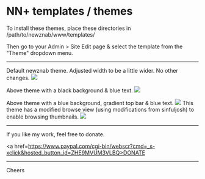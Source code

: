 NN+ templates / themes
============

To install these themes, place these directories in /path/to/newznab/www/templates/
  
Then go to your Admin > Site Edit page & select the template from the "Theme" dropdown menu.

------------

Default newznab theme. Adjusted width to be a little wider. No other changes.
<img src=https://raw.github.com/a1aina/NN-templates/master/screenshots/default-wide.jpg>

Above theme with a black background & blue text.
<img src=https://raw.github.com/a1aina/NN-templates/master/screenshots/default-w-dark.jpg>

Above theme with a blue background, gradient top bar & blue text.
<img src=https://raw.github.com/a1aina/NN-templates/master/screenshots/default-w-blue.jpg>
This theme has a modified browse view (using modifications from sinfuljosh) to enable browsing thumbnails.
<img src=https://raw.github.com/a1aina/NN-templates/master/screenshots/default-w-blue2.jpg>

------------

If you like my work, feel free to donate.

<a href=https://www.paypal.com/cgi-bin/webscr?cmd=_s-xclick&hosted_button_id=ZHE9MVUM3VLBQ>DONATE</a>

------------
Cheers
